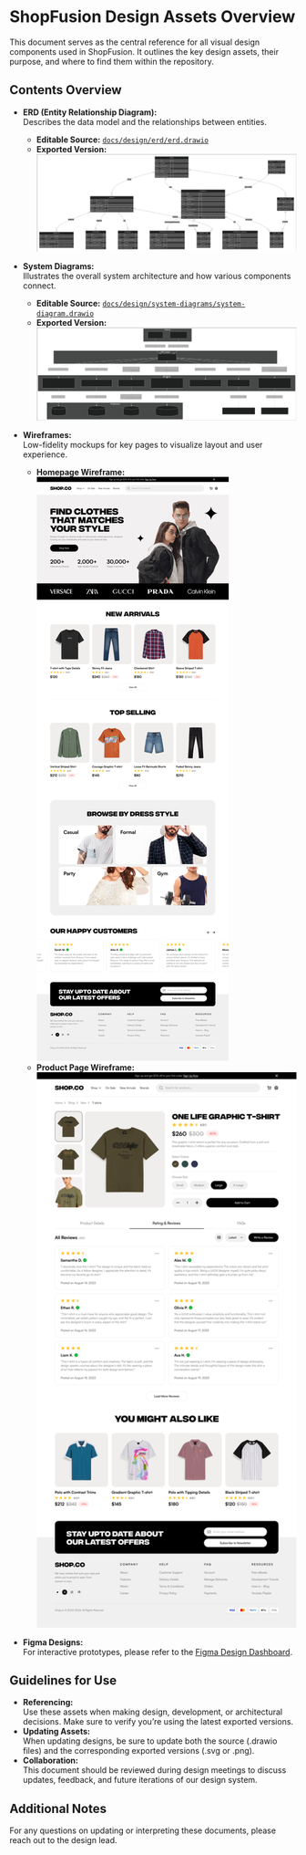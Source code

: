 # ShopFusion Design Assets Overview

This document serves as the central reference for all visual design components used in ShopFusion. It outlines the key design assets, their purpose, and where to find them within the repository.

## Contents Overview

- **ERD (Entity Relationship Diagram):**  
  Describes the data model and the relationships between entities.
  - **Editable Source:** [`docs/design/erd/erd.drawio`](./erd/Database_ER_Diagram.drawio)
  - **Exported Version:**  
    ![ERD Diagram](./erd/Database_ER_Diagram.svg)
- **System Diagrams:**  
  Illustrates the overall system architecture and how various components connect.
  - **Editable Source:** [`docs/design/system-diagrams/system-diagram.drawio`](./system-diagrams/System_Architecture_Diagram.drawio)
  - **Exported Version:**  
    ![System Diagram](./system-diagrams/System_Architecture_Diagram.svg)
- **Wireframes:**  
  Low-fidelity mockups for key pages to visualize layout and user experience.

  - **Homepage Wireframe:**  
    ![Homepage Wireframe](./wireframes/Homepage.png)
  - **Product Page Wireframe:**  
    ![Product Page Wireframe](./wireframes/Product-Detail-Page.png)

- **Figma Designs:**  
  For interactive prototypes, please refer to the [Figma Design Dashboard](../figma/figma-designs.md).

## Guidelines for Use

- **Referencing:**  
  Use these assets when making design, development, or architectural decisions. Make sure to verify you’re using the latest exported versions.
- **Updating Assets:**  
  When updating designs, be sure to update both the source (.drawio files) and the corresponding exported versions (.svg or .png).
- **Collaboration:**  
  This document should be reviewed during design meetings to discuss updates, feedback, and future iterations of our design system.

## Additional Notes

For any questions on updating or interpreting these documents, please reach out to the design lead.
